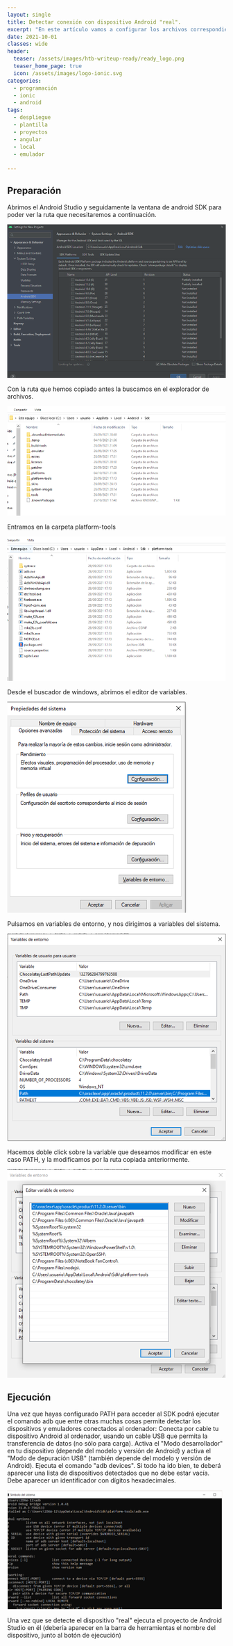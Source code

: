 ```yaml
---
layout: single
title: Detectar conexión con dispositivo Android "real".
excerpt: "En este artículo vamos a configurar los archivos correspondientes para que podamos conectar nuestro dispositivo para hacer pruebas reales."
date: 2021-10-01
classes: wide
header:
  teaser: /assets/images/htb-writeup-ready/ready_logo.png
  teaser_home_page: true
  icon: /assets/images/logo-ionic.svg
categories:
  - programación
  - ionic
  - android
tags:
  - despliegue
  - plantilla
  - proyectos
  - angular
  - local
  - emulador

---
```



## Preparación

Abrimos el Android Studio y seguidamente la ventana de android SDK para poder ver la ruta que necesitaremos a continuación.

![](/assets/images/ionic-android-real/1.PNG)

Con la ruta que hemos copiado antes la buscamos en el explorador de archivos.

![](/assets/images/ionic-android-real/2.PNG)

Entramos en la carpeta platform-tools

![](/assets/images/ionic-android-real/3.PNG)

Desde el buscador de windows, abrimos el editor de variables.

![](/assets/images/ionic-android-real/4.PNG)

Pulsamos en variables de entorno, y nos dirigimos a variables del sistema.

![](/assets/images/ionic-android-real/5.PNG)

Hacemos doble click sobre la variable que deseamos modificar en este caso PATH, y la modificamos por la ruta copiada anteriormente.

![](/assets/images/ionic-android-real/6.PNG)


## Ejecución

Una vez que hayas configurado PATH para acceder al SDK podrá ejecutar el comando adb que entre otras muchas cosas permite detectar los dispositivos y emuladores conectados al ordenador:
Conecta por cable tu dispositivo Android al ordenador, usando un cable USB que permita la transferencia de datos (no sólo para carga).
Activa el "Modo desarrollador" en tu dispositivo (depende del modelo y versión de Android) y activa el "Modo de depuración USB" (también depende del modelo y versión de Android).
Ejecuta el comando "adb devices".
Si todo ha ido bien, te deberá aparecer una lista de dispositivos detectados que no debe estar vacía. Debe aparecer un identificador con dígitos hexadecimales.

![](/assets/images/ionic-android-real/7.PNG)

Una vez que se detecte el dispositivo "real" ejecuta el proyecto de Android Studio en él (debería aparecer en la barra de herramientas el nombre del dispositivo, junto al botón de ejecución)

